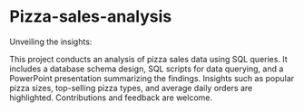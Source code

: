 # Pizza-sales-analysis
Unveiling the insights:

This project conducts an analysis of pizza sales data using SQL queries. It includes a database schema design, SQL scripts for data querying, and a PowerPoint presentation summarizing the findings. Insights such as popular pizza sizes, top-selling pizza types, and average daily orders are highlighted. Contributions and feedback are welcome.
